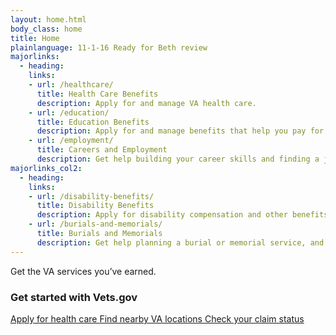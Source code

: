 ```yaml
---
layout: home.html
body_class: home
title: Home
plainlanguage: 11-1-16 Ready for Beth review
majorlinks:
  - heading:
    links: 
    - url: /healthcare/
      title: Health Care Benefits
      description: Apply for and manage VA health care.
    - url: /education/
      title: Education Benefits
      description: Apply for and manage benefits that help you pay for college and training programs.
    - url: /employment/
      title: Careers and Employment
      description: Get help building your career skills and finding a job.
majorlinks_col2:
  - heading:
    links: 
    - url: /disability-benefits/
      title: Disability Benefits
      description: Apply for disability compensation and other benefits for conditions related to your military service.
    - url: /burials-and-memorials/
      title: Burials and Memorials
      description: Get help planning a burial or memorial service, and find out how to get survivor and dependent benefits.
---
```

<div class="homepage-hero">
  <div class="homepage-hero-image usa-grid"> 
    <div class="homepage-hero-title">Get the VA services you’ve earned.</div>
  </div>
</div>

<div class="popular-container usa-grid-full">
<h3>Get started with Vets.gov</h3>
<div class="va-flex">   
  <a href="/healthcare/apply/" class="usa-button usa-button-outline">
    Apply for health care
  </a>

  <a href="/facilities/" class="usa-button usa-button-outline">
    Find nearby VA locations
  </a>

  <a href="/track-claims/" class="usa-button usa-button-outline">
    Check your claim status
  </a>
</div>

